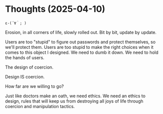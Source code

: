 # Thoughts (2025-04-10)

    ε-(´∀｀; )


Erosion, in all corners of life, slowly rolled out. Bit by bit, update by update.

Users are too "stupid" to figure out passwords and protect themselves, so we'll protect them.
Users are too stupid to make the right choices when it comes to this object I designed. We need to dumb it down.
We need to hold the hands of users.

The design of coercion.

Design IS coercion. 

How far are we willing to go? 

Just like doctors make an oath, we need ethics. We need an ethics to design, rules that will keep us from destroying all joys of life through coercion and manipulation tactics.

